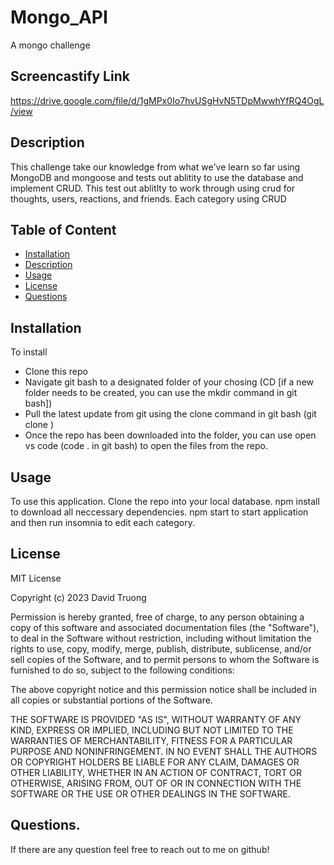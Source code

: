 # Mongo_API
A mongo challenge

## Screencastify Link
https://drive.google.com/file/d/1gMPx0Io7hvUSgHvN5TDpMwwhYfRQ4OgL/view

## Description
This challenge take our knowledge from what we've learn so far using MongoDB and mongoose and tests out ablitity to use the database and implement CRUD. 
This test out ablitlty to work through using crud for thoughts, users, reactions, and friends. 
Each category using CRUD

## Table of Content
- [Installation](#installation)
- [Description](#description)
- [Usage](#usage)
- [License](#license)
- [Questions](#questions)

## Installation
To install 
- Clone this repo
- Navigate git bash to a designated folder of your chosing (CD [if a new folder needs to be created, you can use the mkdir command in git bash])
- Pull the latest update from git using the clone command in git bash (git clone )
- Once the repo has been downloaded into the folder, you can use open vs code (code . in git bash) to open the files from the repo.


## Usage 
To use this application. 
Clone the repo into your local database.
npm install to download all neccessary dependencies.
npm start to start application and then run insomnia to edit each category.

## License
MIT License

Copyright (c) 2023 David Truong

Permission is hereby granted, free of charge, to any person obtaining a copy of this software and associated documentation files (the "Software"), to deal in the Software without restriction, including without limitation the rights to use, copy, modify, merge, publish, distribute, sublicense, and/or sell copies of the Software, and to permit persons to whom the Software is furnished to do so, subject to the following conditions:

The above copyright notice and this permission notice shall be included in all copies or substantial portions of the Software.

THE SOFTWARE IS PROVIDED "AS IS", WITHOUT WARRANTY OF ANY KIND, EXPRESS OR IMPLIED, INCLUDING BUT NOT LIMITED TO THE WARRANTIES OF MERCHANTABILITY, FITNESS FOR A PARTICULAR PURPOSE AND NONINFRINGEMENT. IN NO EVENT SHALL THE AUTHORS OR COPYRIGHT HOLDERS BE LIABLE FOR ANY CLAIM, DAMAGES OR OTHER LIABILITY, WHETHER IN AN ACTION OF CONTRACT, TORT OR OTHERWISE, ARISING FROM, OUT OF OR IN CONNECTION WITH THE SOFTWARE OR THE USE OR OTHER DEALINGS IN THE SOFTWARE.

## Questions. 
If there are any question feel free to reach out to me on github!
